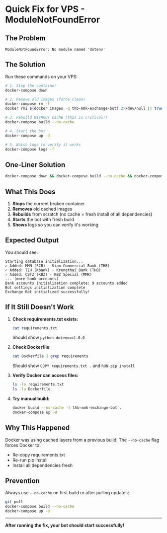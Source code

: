 # Quick Fix for VPS - ModuleNotFoundError

## The Problem
```
ModuleNotFoundError: No module named 'dotenv'
```

## The Solution

Run these commands on your VPS:

```bash
# 1. Stop the container
docker-compose down

# 2. Remove old images (force clean)
docker-compose rm -f
docker rmi $(docker images -q thb-mmk-exchange-bot) 2>/dev/null || true

# 3. Rebuild WITHOUT cache (this is critical!)
docker-compose build --no-cache

# 4. Start the bot
docker-compose up -d

# 5. Watch logs to verify it works
docker-compose logs -f
```

## One-Liner Solution

```bash
docker-compose down && docker-compose build --no-cache && docker-compose up -d && docker-compose logs -f
```

## What This Does

1. **Stops** the current broken container
2. **Removes** old cached images
3. **Rebuilds** from scratch (no cache = fresh install of all dependencies)
4. **Starts** the bot with fresh build
5. **Shows** logs so you can verify it's working

## Expected Output

You should see:
```
Starting database initialization...
✓ Added: MMN (SCB) - Siam Commercial Bank (THB)
✓ Added: TZH (Kbank) - Krungthai Bank (THB)
✓ Added: CSTZ (KBZ) - KBZ Special (MMK)
... (more bank accounts)
Bank accounts initialization complete: 9 accounts added
Bot settings initialization complete
Exchange Bot initialized successfully!
```

## If It Still Doesn't Work

1. **Check requirements.txt exists:**
   ```bash
   cat requirements.txt
   ```
   Should show `python-dotenv==1.0.0`

2. **Check Dockerfile:**
   ```bash
   cat Dockerfile | grep requirements
   ```
   Should show `COPY requirements.txt .` and `RUN pip install`

3. **Verify Docker can access files:**
   ```bash
   ls -la requirements.txt
   ls -la Dockerfile
   ```

4. **Try manual build:**
   ```bash
   docker build --no-cache -t thb-mmk-exchange-bot .
   docker-compose up -d
   ```

## Why This Happened

Docker was using cached layers from a previous build. The `--no-cache` flag forces Docker to:
- Re-copy requirements.txt
- Re-run pip install
- Install all dependencies fresh

## Prevention

Always use `--no-cache` on first build or after pulling updates:

```bash
git pull
docker-compose build --no-cache
docker-compose up -d
```

---

**After running the fix, your bot should start successfully!**
